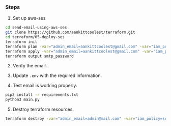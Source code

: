 
### Steps

1. Set up aws-ses

```sh
cd send-email-using-aws-ses
git clone https://github.com/aankittcoolest/terraform.git
cd terraform/05-deploy-ses
terraform init
terraform plan -var="admin_email=aankittcoolest@gmail.com" -var="iam_policy=ses-policy" 
terraform apply -var="admin_email=aankittcoolest@gmail.com" -var="iam_policy=ses-policy" 
terraform output smtp_password
```

2. Verify the email.

3. Update `.env` with the required information.

4. Test email is working properly.

```sh
pip3 install -r requirements.txt
python3 main.py
```

5. Destroy terraform resources.

```sh
terraform destroy -var="admin_email=admin@mail.com" -var="iam_policy=ses-policy" 
```
